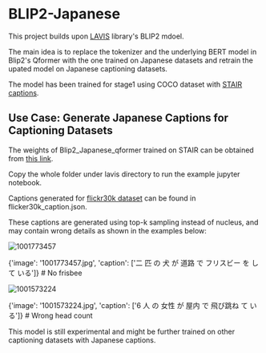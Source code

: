 # BLIP2-Japanese

This project builds upon [LAVIS](https://github.com/salesforce/LAVIS) library's BLIP2 mdoel.

The main idea is to replace the tokenizer and the underlying BERT model in Blip2's Qformer with the one trained on Japanese datasets and retrain the upated model on Japanese captioning datasets.

The model has been trained for stage1 using COCO dataset with [STAIR captions](http://captions.stair.center/#:~:text=STAIR%20Captions%20is%20a%20large,multimodal%20retrieval%2C%20and%20image%20generation.).

## Use Case: Generate Japanese Captions for Captioning Datasets

The weights of Blip2_Japanese_qformer trained on STAIR can be obtained from [this link](https://drive.google.com/drive/folders/11YRyQb-_Pn8g3Wlnv2aBwNnvZ0Oo4LRM?usp=drive_link).

Copy the whole folder under lavis directory to run the example jupyter notebook.

Captions generated for [flickr30k dataset](https://www.kaggle.com/datasets/adityajn105/flickr30k?select=Images) can be found in flicker30k_caption.json.

These captions are generated using top-k sampling instead of nucleus, and may contain wrong details as shown in the examples below:

![1001773457](https://github.com/ZhaoPeiduo/BLIP2-Japanese/assets/77187494/eae2e401-9697-45ad-b118-4c8ea7ae95f4)

 {'image': '1001773457.jpg', 'caption': ['二 匹 の 犬 が 道路 で フリスビー を し て いる']} # No frisbee

 ![1001573224](https://github.com/ZhaoPeiduo/BLIP2-Japanese/assets/77187494/9a563146-e815-49e7-96d4-55a69a3d0123)
 
{'image': '1001573224.jpg', 'caption': ['6 人 の 女性 が 屋内 で 飛び跳ね て いる']} # Wrong head count

This model is still experimental and might be further trained on other captioning datasets with Japanese captions.
